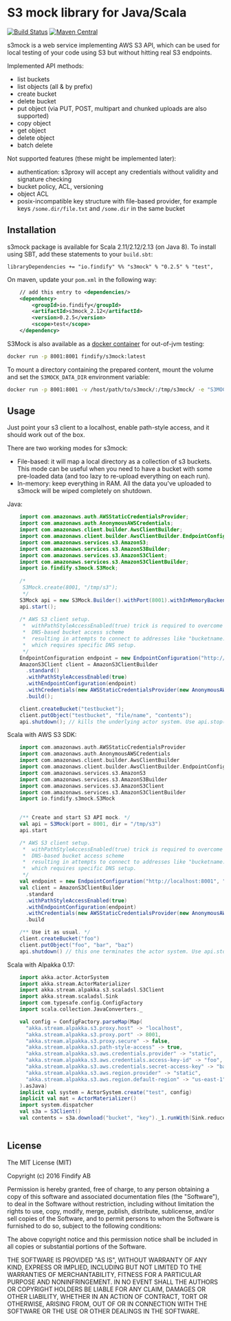 # S3 mock library for Java/Scala

[![Build Status](https://travis-ci.org/findify/s3mock.svg?branch=master)](https://travis-ci.org/findify/s3mock)
[![Maven Central](https://maven-badges.herokuapp.com/maven-central/io.findify/s3mock_2.12/badge.svg)](https://maven-badges.herokuapp.com/maven-central/io.findify/s3mock_2.12)

s3mock is a web service implementing AWS S3 API, which can be used for local testing of your code using S3
but without hitting real S3 endpoints.

Implemented API methods:
* list buckets
* list objects (all & by prefix)
* create bucket
* delete bucket
* put object (via PUT, POST, multipart and chunked uploads are also supported)
* copy object
* get object
* delete object
* batch delete

Not supported features (these might be implemented later):
* authentication: s3proxy will accept any credentials without validity and signature checking
* bucket policy, ACL, versioning
* object ACL
* posix-incompatible key structure with file-based provider, for example keys `/some.dir/file.txt` and `/some.dir` in the same bucket

## Installation

s3mock package is available for Scala 2.11/2.12/2.13 (on Java 8). To install using SBT, add these
 statements to your `build.sbt`:

    libraryDependencies += "io.findify" %% "s3mock" % "0.2.5" % "test",

On maven, update your `pom.xml` in the following way:
```xml
    // add this entry to <dependencies/>
    <dependency>
        <groupId>io.findify</groupId>
        <artifactId>s3mock_2.12</artifactId>
        <version>0.2.5</version>
        <scope>test</scope>
    </dependency>
```

S3Mock is also available as a [docker container](https://hub.docker.com/r/findify/s3mock/) for out-of-jvm testing:
```bash
docker run -p 8001:8001 findify/s3mock:latest
```

To mount a directory containing the prepared content, mount the volume and set the `S3MOCK_DATA_DIR` environment variable:
```bash
docker run -p 8001:8001 -v /host/path/to/s3mock/:/tmp/s3mock/ -e "S3MOCK_DATA_DIR=/tmp/s3mock" findify/s3mock:latest
```

## Usage

Just point your s3 client to a localhost, enable path-style access, and it should work out of the box.

There are two working modes for s3mock:
* File-based: it will map a local directory as a collection of s3 buckets. This mode can be useful when you need to have a bucket with some pre-loaded data (and too lazy to re-upload everything on each run).
* In-memory: keep everything in RAM. All the data you've uploaded to s3mock will be wiped completely on shutdown. 

Java:
```java
    import com.amazonaws.auth.AWSStaticCredentialsProvider;
    import com.amazonaws.auth.AnonymousAWSCredentials;
    import com.amazonaws.client.builder.AwsClientBuilder;
    import com.amazonaws.client.builder.AwsClientBuilder.EndpointConfiguration;
    import com.amazonaws.services.s3.AmazonS3;
    import com.amazonaws.services.s3.AmazonS3Builder;
    import com.amazonaws.services.s3.AmazonS3Client;
    import com.amazonaws.services.s3.AmazonS3ClientBuilder;
    import io.findify.s3mock.S3Mock;
    
    /*
     S3Mock.create(8001, "/tmp/s3");
     */
    S3Mock api = new S3Mock.Builder().withPort(8001).withInMemoryBackend().build();
    api.start();
            
    /* AWS S3 client setup.
     *  withPathStyleAccessEnabled(true) trick is required to overcome S3 default 
     *  DNS-based bucket access scheme
     *  resulting in attempts to connect to addresses like "bucketname.localhost"
     *  which requires specific DNS setup.
     */
    EndpointConfiguration endpoint = new EndpointConfiguration("http://localhost:8001", "us-west-2");
    AmazonS3Client client = AmazonS3ClientBuilder
      .standard()
      .withPathStyleAccessEnabled(true)  
      .withEndpointConfiguration(endpoint)
      .withCredentials(new AWSStaticCredentialsProvider(new AnonymousAWSCredentials()))     
      .build();

    client.createBucket("testbucket");
    client.putObject("testbucket", "file/name", "contents");
    api.shutdown(); // kills the underlying actor system. Use api.stop() to just unbind the port.
```

Scala with AWS S3 SDK:
```scala
    import com.amazonaws.auth.AWSStaticCredentialsProvider
    import com.amazonaws.auth.AnonymousAWSCredentials
    import com.amazonaws.client.builder.AwsClientBuilder
    import com.amazonaws.client.builder.AwsClientBuilder.EndpointConfiguration;
    import com.amazonaws.services.s3.AmazonS3
    import com.amazonaws.services.s3.AmazonS3Builder
    import com.amazonaws.services.s3.AmazonS3Client
    import com.amazonaws.services.s3.AmazonS3ClientBuilder
    import io.findify.s3mock.S3Mock

    
    /** Create and start S3 API mock. */
    val api = S3Mock(port = 8001, dir = "/tmp/s3")
    api.start

    /* AWS S3 client setup.
     *  withPathStyleAccessEnabled(true) trick is required to overcome S3 default 
     *  DNS-based bucket access scheme
     *  resulting in attempts to connect to addresses like "bucketname.localhost"
     *  which requires specific DNS setup.
     */
    val endpoint = new EndpointConfiguration("http://localhost:8001", "us-west-2")
    val client = AmazonS3ClientBuilder
      .standard
      .withPathStyleAccessEnabled(true)  
      .withEndpointConfiguration(endpoint)
      .withCredentials(new AWSStaticCredentialsProvider(new AnonymousAWSCredentials()))     
      .build

    /** Use it as usual. */
    client.createBucket("foo")
    client.putObject("foo", "bar", "baz")
    api.shutdown() // this one terminates the actor system. Use api.stop() to just unbind the service without messing with the ActorSystem
```

Scala with Alpakka 0.17:
```scala
    import akka.actor.ActorSystem
    import akka.stream.ActorMaterializer
    import akka.stream.alpakka.s3.scaladsl.S3Client
    import akka.stream.scaladsl.Sink
    import com.typesafe.config.ConfigFactory
    import scala.collection.JavaConverters._

    val config = ConfigFactory.parseMap(Map(
      "akka.stream.alpakka.s3.proxy.host" -> "localhost",
      "akka.stream.alpakka.s3.proxy.port" -> 8001,
      "akka.stream.alpakka.s3.proxy.secure" -> false,
      "akka.stream.alpakka.s3.path-style-access" -> true,
      "akka.stream.alpakka.s3.aws.credentials.provider" -> "static",
      "akka.stream.alpakka.s3.aws.credentials.access-key-id" -> "foo",
      "akka.stream.alpakka.s3.aws.credentials.secret-access-key" -> "bar",
      "akka.stream.alpakka.s3.aws.region.provider" -> "static",
      "akka.stream.alpakka.s3.aws.region.default-region" -> "us-east-1"      
    ).asJava)
    implicit val system = ActorSystem.create("test", config)
    implicit val mat = ActorMaterializer()
    import system.dispatcher
    val s3a = S3Client()
    val contents = s3a.download("bucket", "key")._1.runWith(Sink.reduce[ByteString](_ ++ _)).map(_.utf8String)
      
```
    
## License

The MIT License (MIT)

Copyright (c) 2016 Findify AB

Permission is hereby granted, free of charge, to any person obtaining a copy of this software and associated documentation files (the "Software"), to deal in the Software without restriction, including without limitation the rights to use, copy, modify, merge, publish, distribute, sublicense, and/or sell copies of the Software, and to permit persons to whom the Software is furnished to do so, subject to the following conditions:

The above copyright notice and this permission notice shall be included in all copies or substantial portions of the Software.

THE SOFTWARE IS PROVIDED "AS IS", WITHOUT WARRANTY OF ANY KIND, EXPRESS OR IMPLIED, INCLUDING BUT NOT LIMITED TO THE WARRANTIES OF MERCHANTABILITY, FITNESS FOR A PARTICULAR PURPOSE AND NONINFRINGEMENT. IN NO EVENT SHALL THE AUTHORS OR COPYRIGHT HOLDERS BE LIABLE FOR ANY CLAIM, DAMAGES OR OTHER LIABILITY, WHETHER IN AN ACTION OF CONTRACT, TORT OR OTHERWISE, ARISING FROM, OUT OF OR IN CONNECTION WITH THE SOFTWARE OR THE USE OR OTHER DEALINGS IN THE SOFTWARE.
